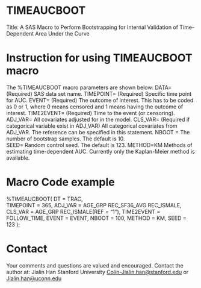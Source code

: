 # TIMEAUCBOOT
Title: A SAS Macro to Perform Bootstrapping for Internal Validation of Time-Dependent Area Under the Curve

# Instruction for using TIMEAUCBOOT macro 
The %TIMEAUCBOOT macro parameters are shown below:
DATA=	(Required) SAS data set name.
TIMEPOINT=	(Required) Specific time point for AUC. 
EVENT= 	(Required) The outcome of interest. This has to be coded as 0 or 1, where 0 means censored and 1 means having the outcome of interest. 
TIME2EVENT=	(Required) Time to the event (or censoring).
ADJ_VAR=	All covariates adjusted for in the model. 
CLS_VAR=	(Required if categorical variable exist in ADJ_VAR) All categorical covariates from ADJ_VAR. The reference can be specified in this statement. 
NBOOT =	The number of bootstrap samples. The default is 10.  
SEED=	Random control seed. The default is 123. 
METHOD=KM	Methods of estimating time-dependent AUC. Currently only the Kaplan-Meier method is available. 

# Macro Code example
%TIMEAUCBOOT(
	DT		=	TRAC, 	
	TIMEPOINT 	= 	365, 
	ADJ_VAR 	=  	AGE_GRP REC_SF36_AVG REC_ISMALE, 
	CLS_VAR 	= 	AGE_GRP REC_ISMALE(REF = “1”), 
	TIME2EVENT 	= 	FOLLOW_TIME, 
	EVENT 	= 	EVENT, 
	NBOOT 	= 	100, 
	METHOD 	= 	KM,
	SEED 		= 	123
);

# Contact
Your comments and questions are valued and encouraged. Contact the author at:
Jialin Han 
Stanford University
Colin-Jialin.han@stanford.edu or Jialin.han@uconn.edu

